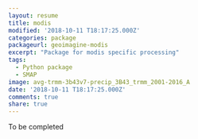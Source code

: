 ```yaml
---
layout: resume
title: modis
modified: '2018-10-11 T18:17:25.000Z'
categories: package
packageurl: geoimagine-modis
excerpt: "Package for modis specific processing"
tags:
  - Python package
  - SMAP
image: avg-trmm-3b43v7-precip_3B43_trmm_2001-2016_A
date: '2018-10-11 T18:17:25.000Z'
comments: true
share: true
---
```


To be completed
